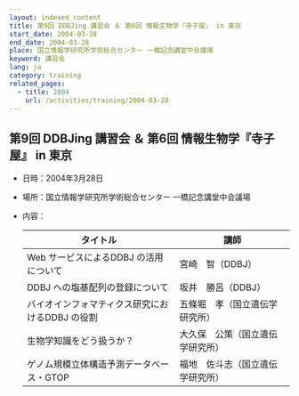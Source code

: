 ```yaml
---
layout: indexed_content
title: 第9回 DDBJing 講習会 ＆ 第6回 情報生物学『寺子屋』 in 東京
start_date: 2004-03-28
end_date: 2004-03-28
place: 国立情報学研究所学術総合センター 一橋記念講堂中会議場
keyword: 講習会
lang: ja
category: training
related_pages:
  - title: 2004
    url: /activities/training/2004-03-28
---
```


## 第9回 DDBJing 講習会 ＆ 第6回 情報生物学『寺子屋』 in 東京 <a name="9"></a>

-   日時：2004年3月28日
-   場所：国立情報学研究所学術総合センター 一橋記念講堂中会議場
-   内容：

    | タイトル | 講師 |
    |----|----|
    | Web サービスによるDDBJ の活用について           | 宮崎　智（DDBJ） |
    | DDBJ への塩基配列の登録について                 | 坂井　勝呂（DDBJ） |
    | バイオインフォマティクス研究におけるDDBJ の役割 | 五條堀　孝（国立遺伝学研究所） |
    | 生物学知識をどう扱うか？                        | 大久保　公策（国立遺伝学研究所） |
    | ゲノム規模立体構造予測データベース・GTOP | 福地　佐斗志（国立遺伝学研究所） |